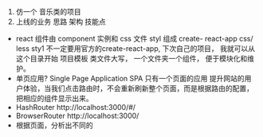 1. 仿一个 音乐类的项目
2. 上线的业务 思路 架构 技能点

- react 组件由 component 实例和 css 文件 styl 组成
    create- react-app css/ less sty1
    不一定要用官方的create-react-app, 下次自己的项目， 我就可以从这个目录开始 项目模板
    类文件大写， 一个文件夹一个组件， 便于模块化和维护。
- 单页应用? Single Page Application SPA
    只有一个页面的应用
    提升网站的用户体验，当我们点击路由时，不会重新刷新整个页面，而是根据路由的配置，把相应的组件显示出来。
- HashRouter http://localhost:3000/#/
- BrowserRouter http://localhost:3000/
- 根据页面，分析出不同的


